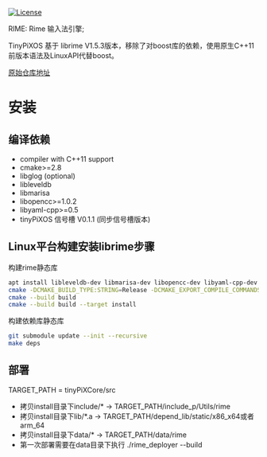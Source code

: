 <meta charset="UTF-8">

[![License](https://img.shields.io/badge/License-BSD%203--Clause-blue.svg)](https://opensource.org/licenses/BSD-3-Clause)

RIME: Rime 输入法引擎; 

TinyPiXOS 基于 librime V1.5.3版本，移除了对boost库的依赖，使用原生C++11前版本语法及LinuxAPI代替boost。

[原始仓库地址](https://github.com/rime/librime.git)

安装
===

编译依赖
---

- compiler with C++11 support
- cmake>=2.8
- libglog (optional)
- libleveldb
- libmarisa
- libopencc>=1.0.2
- libyaml-cpp>=0.5
- tinyPiXOS 信号槽 V0.1.1 (同步信号槽版本)

Linux平台构建安装librime步骤
---

构建rime静态库

```bash
apt install libleveldb-dev libmarisa-dev libopencc-dev libyaml-cpp-dev libgoogle-glog-dev
cmake -DCMAKE_BUILD_TYPE:STRING=Release -DCMAKE_EXPORT_COMPILE_COMMANDS:BOOL=TRUE -DCMAKE_C_COMPILER:FILEPATH=/usr/bin/gcc -DCMAKE_CXX_COMPILER:FILEPATH=/usr/bin/g++ --no-warn-unused-cli -B ./build -G Ninja
cmake --build build
cmake --build build --target install
 ```

构建依赖库静态库

```bash
git submodule update --init --recursive
make deps
```

部署
---

TARGET_PATH = tinyPiXCore/src

- 拷贝install目录下include/* -> TARGET_PATH/include_p/Utils/rime
- 拷贝install目录下lib/*.a  -> TARGET_PATH/depend_lib/static/x86_x64或者arm_64
- 拷贝install目录下data/* -> TARGET_PATH/data/rime
- 第一次部署需要在data目录下执行 ./rime_deployer --build
